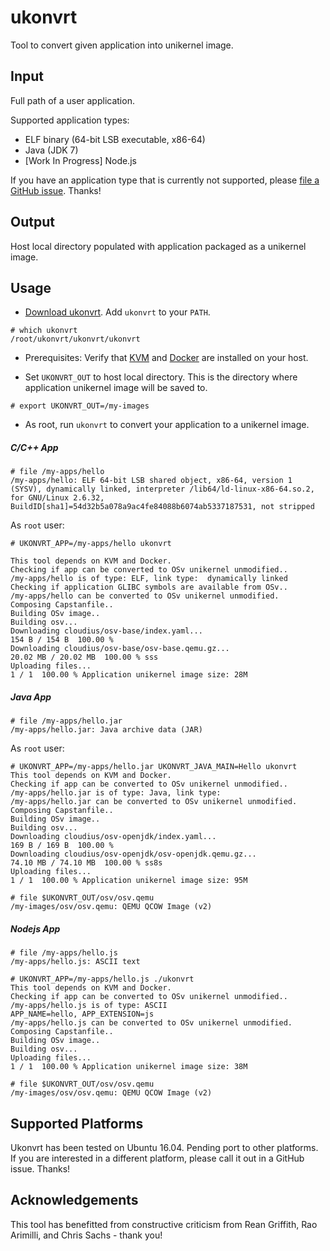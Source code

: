 # ukonvrt
Tool to convert given application into unikernel image.

## Input

Full path of a user application. 

Supported application types:
- ELF binary (64-bit LSB executable, x86-64)
- Java (JDK 7)
- [Work In Progress] Node.js

If you have an application type that is currently not supported, please [file a GitHub issue](https://github.com/myechuri/ukonvrt/issues/new). Thanks!

## Output

Host local directory populated with application packaged as a unikernel image.

## Usage

- [Download ukonvrt](https://raw.githubusercontent.com/myechuri/ukonvrt/master/ukonvrt/ukonvrt). Add ``ukonvrt`` to your ``PATH``.

```
# which ukonvrt
/root/ukonvrt/ukonvrt/ukonvrt
```

- Prerequisites: Verify that [KVM](https://help.ubuntu.com/community/KVM/Installation) and [Docker](https://docs.docker.com/engine/installation/linux/ubuntulinux/) are installed on your host.

- Set ``UKONVRT_OUT`` to host local directory. This is the directory where application unikernel image will be saved to.

```
# export UKONVRT_OUT=/my-images
```

- As root, run ``ukonvrt`` to convert your application to a unikernel image.

##### C/C++ App

```
# file /my-apps/hello
/my-apps/hello: ELF 64-bit LSB shared object, x86-64, version 1 (SYSV), dynamically linked, interpreter /lib64/ld-linux-x86-64.so.2, for GNU/Linux 2.6.32, BuildID[sha1]=54d32b5a078a9ac4fe84088b6074ab5337187531, not stripped
```

As ``root`` user:
```
# UKONVRT_APP=/my-apps/hello ukonvrt

This tool depends on KVM and Docker.
Checking if app can be converted to OSv unikernel unmodified..
/my-apps/hello is of type: ELF, link type:  dynamically linked
Checking if application GLIBC symbols are available from OSv..
/my-apps/hello can be converted to OSv unikernel unmodified.
Composing Capstanfile..
Building OSv image..
Building osv...
Downloading cloudius/osv-base/index.yaml...
154 B / 154 B  100.00 %
Downloading cloudius/osv-base/osv-base.qemu.gz...
20.02 MB / 20.02 MB  100.00 % sss
Uploading files...
1 / 1  100.00 % Application unikernel image size: 28M

```

##### Java App

```
# file /my-apps/hello.jar 
/my-apps/hello.jar: Java archive data (JAR)
```

As ``root`` user:
```
# UKONVRT_APP=/my-apps/hello.jar UKONVRT_JAVA_MAIN=Hello ukonvrt
This tool depends on KVM and Docker.
Checking if app can be converted to OSv unikernel unmodified..
/my-apps/hello.jar is of type: Java, link type:
/my-apps/hello.jar can be converted to OSv unikernel unmodified.
Composing Capstanfile..
Building OSv image..
Building osv...
Downloading cloudius/osv-openjdk/index.yaml...
169 B / 169 B  100.00 %
Downloading cloudius/osv-openjdk/osv-openjdk.qemu.gz...
74.10 MB / 74.10 MB  100.00 % ss8s
Uploading files...
1 / 1  100.00 % Application unikernel image size: 95M

# file $UKONVRT_OUT/osv/osv.qemu
/my-images/osv/osv.qemu: QEMU QCOW Image (v2)
```

##### Nodejs App

```
# file /my-apps/hello.js
/my-apps/hello.js: ASCII text
```

```
# UKONVRT_APP=/my-apps/hello.js ./ukonvrt
This tool depends on KVM and Docker.
Checking if app can be converted to OSv unikernel unmodified..
/my-apps/hello.js is of type: ASCII
APP_NAME=hello, APP_EXTENSION=js
/my-apps/hello.js can be converted to OSv unikernel unmodified.
Composing Capstanfile..
Building OSv image..
Building osv...
Uploading files...
1 / 1  100.00 % Application unikernel image size: 38M

# file $UKONVRT_OUT/osv/osv.qemu
/my-images/osv/osv.qemu: QEMU QCOW Image (v2)
```

## Supported Platforms

Ukonvrt has been tested on Ubuntu 16.04. Pending port to other platforms. If you are interested in a different platform, please call it out in a GitHub issue. Thanks!

## Acknowledgements

This tool has benefitted from constructive criticism from Rean Griffith, Rao Arimilli, and Chris Sachs - thank you!
